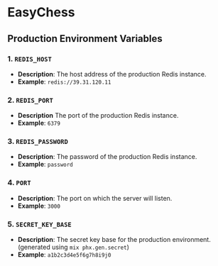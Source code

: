# EasyChess

## Production Environment Variables

### 1. `REDIS_HOST`

- **Description**: The host address of the production Redis instance.
- **Example**: `redis://39.31.120.11`

### 2. `REDIS_PORT`

- **Description** The port of the production Redis instance.
- **Example**: `6379`

### 3. `REDIS_PASSWORD`

- **Description**: The password of the production Redis instance.
- **Example**: `password`

### 4. `PORT`

- **Description**: The port on which the server will listen.
- **Example**: `3000`

### 5. `SECRET_KEY_BASE`

- **Description**: The secret key base for the production environment. (generated using `mix phx.gen.secret`)
- **Example**: `a1b2c3d4e5f6g7h8i9j0`